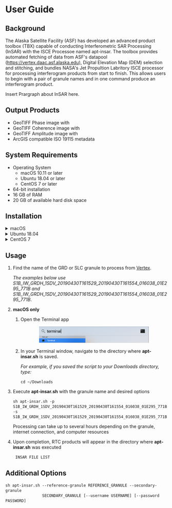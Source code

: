 # User Guide

## Background

The Alaska Satellite Facility (ASF) has developed an advanced product toolbox (TBX) capable of conducting Interferometric SAR Processing (InSAR) with the ISCE Processoe named apt-insar. The toolbox provides automated fetching of data from ASF's datapool (https://vertex.daac.asf.alaska.edu), Digital Elevation Map (DEM) selection and stitching, and bundles NASA's Jet Propultion Labritory ISCE processor for processing interferogram products from start to finish. This allows users to begin with a pair of granule names and in one command produce an interferogram product.

Insert Prargraph about InSAR here.

## Output Products
- GeoTIFF Phase image with 
- GeoTIFF Coherence image with
- GeoTIFF Amplitude image with
- ArcGIS compatible ISO 19115 metadata

## System Requirements

* Operating System
    - macOS 10.11 or later 
    - Ubuntu 18.04 or later
    - CentOS 7 or later
* 64-bit installation
* 16 GB of RAM
* 20 GB of available hard disk space

## Installation

<details><summary>macOS</summary>

1. Download the [Docker for Mac](https://download.docker.com/mac/stable/Docker.dmg) installer (~500 MB).

1. Double-click Docker.dmg to open the installer, then drag Moby the whale to the Applications folder.

   <p align="center"><img src="images/drag_and_drop.png" width="75%"></p>

1. Double-click Docker.app in the Applications folder to start Docker, then follow any installation prompts.  When complete, "Docker Desktop is now up and running!" should be displayed.

   **Note:** A Docker ID is not required.

   <p align="center"><img src="images/applications_folder.png" width="75%"></p>
   
   <p align="center"><img src="images/docker_is_running.png" width="40%"></p>

1. Click the Docker icon in the top status bar and select "Preferences".

   <p align="center"><img src="images/preferences.png" width="30%"></p>

   1. Select "Advanced".
   1. Set "CPUs" to 4 or higher. More CPUs means faster processing, but may leave fewer resources for other programs during processing.
   1. Set "Memory" to 16.0 GiB or higher.
   1. Click "Apply & Restart" and wait for the green "Docker Engine is running" message to reappear.
   
   <p align="center"><img src="images/advanced_settings.png" width="75%"></p>

1. Download [**apt-insar.sh**](https://asfdaac.s3.amazonaws.com/s1tbx-rtc.sh) to the directory where RTC products should be saved.

</details>

<details><summary>Ubuntu 18.04</summary>

1. Install Docker using apt
   ```
   sudo apt update
   sudo apt install -y docker.io
   ```
1. Add your user to the docker group
   ```
   sudo usermod -aG docker $USER
   ```
1. Log out and log back in for the group change to take effect
1. To verify everything is working run the docker command
   ```
   docker run hello-world
   ```
   Confirm you see the following in your output
   ```
   Hello from Docker!
   This message shows that your installation appears to be working correctly.
   ```
1. Download **apt-insar.sh** to the directory where RTC products should be saved
   ```
   wget https://raw.githubusercontent.com/asfadmin/grfn-s1tbx-rtc/master/scripts/s1tbx-rtc.sh
   ```
</details>

<details><summary>CentOS 7</summary>

1. Install Docker
   ```
   curl -fsSL https://get.docker.com/ | sh
   ```
1. Create a docker group and add your user to it
   ```
   sudo groupadd docker
   sudo usermod -aG docker $USER
   ```
1. Log out and log back in for the group change to take effect
1. Start Docker
   ```
   sudo service docker start
   ```
1. To verify everything is working run the docker command
   ```
   docker run hello-world
   ```
   Confirm you see the following in your output
   ```
   Hello from Docker!
   This message shows that your installation appears to be working correctly.
   ```
1. Download **apt-insar** to the directory where InSAR products should be saved
   ```
   wget https://raw.githubusercontent.com/asfadmin/grfn-s1tbx-rtc/master/scripts/apt-insar.sh
   ```
</details>

## Usage

1. Find the name of the GRD or SLC granule to process from [Vertex](https://vertex.daac.asf.alaska.edu/).
   
   *The examples below use S1B_IW_GRDH_1SDV_20190430T161529_20190430T161554_016038_01E295_771B and S1B_IW_GRDH_1SDV_20190430T161529_20190430T161554_016038_01E295_771B*.

1. **macOS only**

   1. Open the Terminal app

      <p align="center"><img src="images/terminal.png" width="75%"></p>
   
   1. In your Terminal window, navigate to the directory where **apt-insar.sh** is saved.
   
      *For example, if you saved the script to your Downloads directory, type:*
      ```
      cd ~/Downloads
      ```

1. Execute **apt-insar.sh** with the granule name and desired options
   ```
   sh apt-insar.sh -p S1B_IW_GRDH_1SDV_20190430T161529_20190430T161554_016038_01E295_771B -s S1B_IW_GRDH_1SDV_20190430T161529_20190430T161554_016038_01E295_771B
   ```
   Processing can take up to several hours depending on the granule, internet connection, and computer resources

1. Upon completion, RTC products will appear in the directory where **apt-insar.sh** was executed
   ```
    INSAR FILE LIST
   ```
## Additional Options

```
sh apt-insar.sh --reference-granule REFERENCE_GRANULE --secondary-granule
                SECONDARY_GRANULE [--username USERNAME] [--password PASSWORD]
```
 
